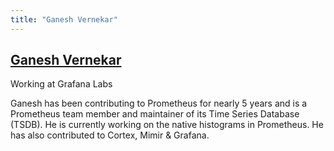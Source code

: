 ```yaml
---
title: "Ganesh Vernekar"
---
```

## [Ganesh Vernekar](https://twitter.com/_codesome)

Working at Grafana Labs

Ganesh has been contributing to Prometheus for nearly 5 years and is a Prometheus team member and maintainer of its Time Series Database (TSDB). He is currently working on the native histograms in Prometheus. He has also contributed to Cortex, Mimir & Grafana.
